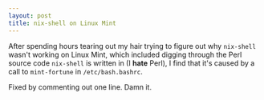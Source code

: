 ```yaml
---
layout: post
title: nix-shell on Linux Mint
---
```


After spending hours tearing out my hair trying to figure out why `nix-shell` wasn't working on Linux Mint, which included digging through the Perl source code `nix-shell` is written in (I **hate** Perl), I find that it's caused by a call to `mint-fortune` in `/etc/bash.bashrc`.

Fixed by commenting out one line. Damn it.

